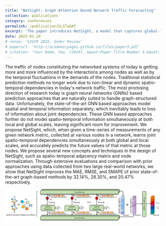 ```yaml
---
title: "NetSight: Graph Attention Based Network Traffic Forecasting"
collection: publications
category: conferences
permalink: /publication/GLSTaGAT
excerpt: 'The paper introduces NetSight, a model that captures global-local spatial-temporal dependencies through a data-driven fusion graph, node normalization, and multi-head attention, significantly improving network traffic forecasting accuracy.'
date: 2025-01-20
# venue: 'SIGIR 2025, Under Review'
# paperurl: 'http://academicpages.github.io/files/paper3.pdf'
# citation: 'Your Name, You. (2024). &quot;Paper Title Number 3.&quot; <i>GitHub Journal of Bugs</i>. 1(3).'
---
```


The traffic of nodes constituting the networked systems of today is getting more and more influenced by the interactions among nodes as well as by the temporal fluctuations in the demands of the nodes.
Traditional statistical prediction methods no longer work due to non-linear and dynamic spatio-temporal dependencies in today's network traffic.
The most promising direction of research today is graph neural networks (GNNs) based prediction approaches that are naturally suited to handle graph-structured data.
Unfortunately, the state-of-the-art GNN based approaches model spatial and temporal information separately, which inevitably leads to loss of information about joint dependencies.
These GNN based approaches further do not model spatio-temporal information simultaneously at both local and global scales, leaving significant room for improvement.
We propose NetSight, which, when given a time-series of measurements of any given network metric, collected at various nodes in a network, learns joint spatio-temporal dependencies simultaneously at both global and local scales, and accurately predicts the future values of that metric at those nodes.
We propose several new concepts and techniques in the design of NetSight, such as spatio-temporal adjacency matrix and node normalization.
Through extensive evaluations and comparison with prior approaches using data collected from two large real-world networks, we show that NetSight improves the MAE, RMSE, and SMAPE of prior state-of-the-art graph-based methods by 32.14%, 28.30%, and 20.47% respectively.

![GLSTaGAT Framework](../images/papers/GLSTaGAT/framework.png)
